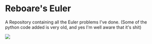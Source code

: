 Reboare's Euler
===============
A Repository containing all the Euler problems I've done.  (Some of the python code added is very old, and yes I'm well aware that it's shit)

<img src=http://projecteuler.net/profile/Reboare.png>